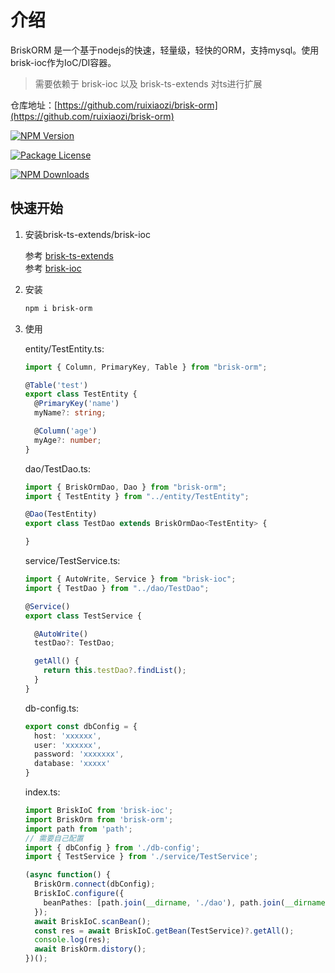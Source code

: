 # 介绍

BriskORM 是一个基于nodejs的快速，轻量级，轻快的ORM，支持mysql。使用brisk-ioc作为IoC/DI容器。

> 需要依赖于 brisk-ioc 以及 brisk-ts-extends 对ts进行扩展

仓库地址：[https://github.com/ruixiaozi/brisk-orm](https://github.com/ruixiaozi/brisk-orm)

<a href="https://www.npmjs.com/package/brisk-orm"><img src="https://img.shields.io/npm/v/brisk-orm.svg" alt="NPM Version" /></a>

<a href="https://www.npmjs.com/package/brisk-orm"><img src="https://img.shields.io/npm/l/brisk-orm.svg" alt="Package License" /></a>

<a href="https://www.npmjs.com/package/brisk-orm"><img src="https://img.shields.io/npm/dm/brisk-orm.svg" alt="NPM Downloads" /></a>

## 快速开始

1. 安装brisk-ts-extends/brisk-ioc

    参考 [brisk-ts-extends](../brisk-ts-extend/)  
    参考 [brisk-ioc](../brisk-ioc/)

2. 安装

    ```sh
    npm i brisk-orm
    ```

2. 使用

    entity/TestEntity.ts:

    ```ts
    import { Column, PrimaryKey, Table } from "brisk-orm";

    @Table('test')
    export class TestEntity {
      @PrimaryKey('name')
      myName?: string;

      @Column('age')
      myAge?: number;
    }
    ```

    dao/TestDao.ts:

    ```ts
    import { BriskOrmDao, Dao } from "brisk-orm";
    import { TestEntity } from "../entity/TestEntity";

    @Dao(TestEntity)
    export class TestDao extends BriskOrmDao<TestEntity> {

    }
    ```

    service/TestService.ts:

    ```ts
    import { AutoWrite, Service } from "brisk-ioc";
    import { TestDao } from "../dao/TestDao";

    @Service()
    export class TestService {

      @AutoWrite()
      testDao?: TestDao;

      getAll() {
        return this.testDao?.findList();
      }
    }
    ```

    db-config.ts:

    ```ts
    export const dbConfig = {
      host: 'xxxxxx',
      user: 'xxxxxx',
      password: 'xxxxxxx',
      database: 'xxxxx'
    }
    ```

    index.ts:

    ```ts
    import BriskIoC from 'brisk-ioc';
    import BriskOrm from 'brisk-orm';
    import path from 'path';
    // 需要自己配置
    import { dbConfig } from './db-config';
    import { TestService } from './service/TestService';

    (async function() {
      BriskOrm.connect(dbConfig);
      BriskIoC.configure({
        beanPathes: [path.join(__dirname, './dao'), path.join(__dirname, './service')]
      });
      await BriskIoC.scanBean();
      const res = await BriskIoC.getBean(TestService)?.getAll();
      console.log(res);
      await BriskOrm.distory();
    })();
    ```
    